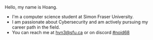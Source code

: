 Hello, my name is Hoang. 

- I'm a computer science student at Simon Fraser University.
- I am passionate about Cybersecurity and am actively pursuing my career path in the field.
- You can reach me at [hvn3@sfu.ca](hvn3@sfu.ca) or on discord [#noid68](https://discordapp.com/users/518071232848068608)
